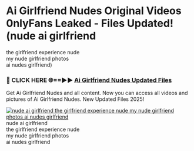 # Ai Girlfriend Nudes Original Videos 0nlyFans Leaked - Files Updated! (nude ai girlfriend<br>
the girlfriend experience nude<br>
my nude girlfriend photos<br>
ai nudes girlfriend)

<h3>🔴 CLICK HERE 🌐==►► <a href="https://tinyurl.com/2p9ay9w9" rel="nofollow">Ai Girlfriend Nudes Updated Files</a></h3>

Get Ai Girlfriend Nudes and all content. Now you can access all videos and pictures of Ai Girlfriend Nudes. New Updated Files 2025!

[![nude ai girlfriend<br>
the girlfriend experience nude<br>
my nude girlfriend photos<br>
ai nudes girlfriend](https://i.imgur.com/KQgVmj3.gif)](https://tinyurl.com/2p9ay9w9)
nude ai girlfriend<br>
the girlfriend experience nude<br>
my nude girlfriend photos<br>
ai nudes girlfriend